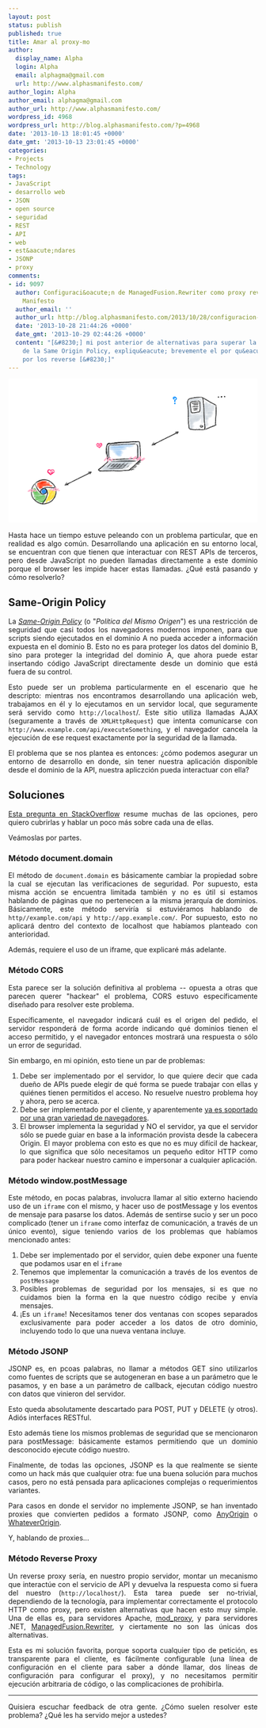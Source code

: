 ```yaml
---
layout: post
status: publish
published: true
title: Amar al proxy-mo
author:
  display_name: Alpha
  login: Alpha
  email: alphagma@gmail.com
  url: http://www.alphasmanifesto.com/
author_login: Alpha
author_email: alphagma@gmail.com
author_url: http://www.alphasmanifesto.com/
wordpress_id: 4968
wordpress_url: http://blog.alphasmanifesto.com/?p=4968
date: '2013-10-13 18:01:45 +0000'
date_gmt: '2013-10-13 23:01:45 +0000'
categories:
- Projects
- Technology
tags:
- JavaScript
- desarrollo web
- JSON
- open source
- seguridad
- REST
- API
- web
- est&aacute;ndares
- JSONP
- proxy
comments:
- id: 9097
  author: Configuraci&oacute;n de ManagedFusion.Rewriter como proxy reverso | Alpha&#039;s
    Manifesto
  author_email: ''
  author_url: http://blog.alphasmanifesto.com/2013/10/28/configuracion-de-managedfusion-rewriter-como-proxy-reverso/
  date: '2013-10-28 21:44:26 +0000'
  date_gmt: '2013-10-29 02:44:26 +0000'
  content: "[&#8230;] mi post anterior de alternativas para superar la limitaci&oacute;n
    de la Same Origin Policy, expliqu&eacute; brevemente el por qu&eacute; de mi preferencia
    por los reverse [&#8230;]"
---
```


![](/assets/ProxyLove.png)

<p style="text-align: justify;">Hasta hace un tiempo estuve peleando con un problema particular, que en realidad es algo com&uacute;n. Desarrollando una aplicaci&oacute;n en su entorno local, se encuentran con que tienen que interactuar con REST APIs de terceros, pero desde JavaScript no pueden llamadas directamente a este dominio porque el browser les impide hacer estas llamadas. &iquest;Qu&eacute; est&aacute; pasando y c&oacute;mo resolverlo?</p>
<p style="text-align: justify;"><!--more--></p>
<h2 style="text-align: justify;">Same-Origin Policy</h2>
<p style="text-align: justify;">La <a href="http://en.wikipedia.org/wiki/Same-origin_policy"><em>Same-Origin Policy</em></a> (o "<em>Pol&iacute;tica del Mismo Origen</em>") es una restricci&oacute;n de seguridad que casi todos los navegadores modernos imponen, para que scripts siendo ejecutados en el dominio A no pueda acceder a informaci&oacute;n expuesta en el dominio B. Esto no es para proteger los datos del dominio B, sino para proteger la integridad del dominio A, que ahora puede estar insertando c&oacute;digo JavaScript directamente desde un dominio que est&aacute; fuera de su control.</p>
<p style="text-align: justify;">Esto puede ser un problema particularmente en el escenario que he descripto: mientras nos encontramos desarrollando una aplicaci&oacute;n web, trabajamos en &eacute;l y lo ejecutamos en un servidor local, que seguramente ser&aacute; servido como <code>http://localhost</code>/. Este sitio utiliza llamadas AJAX (seguramente a trav&eacute;s de <code>XMLHttpRequest</code>) que intenta comunicarse con <code>http://www.example.com/api/executeSomething</code>, y el navegador cancela la ejecuci&oacute;n de ese request exactamente por la seguridad de la llamada.</p>
<p style="text-align: justify;">El problema que se nos plantea es entonces: &iquest;c&oacute;mo podemos asegurar un entorno de desarrollo en donde, sin tener nuestra aplicaci&oacute;n disponible desde el dominio de la API, nuestra apliczci&oacute;n pueda interactuar con ella?</p>
<h2 style="text-align: justify;">Soluciones</h2>
<p style="text-align: justify;"><a href="http://stackoverflow.com/questions/3076414/ways-to-circumvent-the-same-origin-policy">Esta pregunta en StackOverflow</a> resume muchas de las opciones, pero quiero cubrirlas y hablar un poco m&aacute;s sobre cada una de ellas.</p>
<p style="text-align: justify;">Ve&aacute;moslas por partes.</p>
<h3 style="text-align: justify;">M&eacute;todo document.domain</h3>
<p style="text-align: justify;">El m&eacute;todo de <code>document.domain</code> es b&aacute;sicamente cambiar la propiedad sobre la cual se ejecutan las verificaciones de seguridad. Por supuesto, esta misma acci&oacute;n se encuentra limitada tambi&eacute;n y no es &uacute;til si estamos hablando de p&aacute;ginas que no pertenecen a la misma jerarqu&iacute;a de dominios. B&aacute;sicamente, este m&eacute;todo servir&iacute;a si estuvi&eacute;ramos hablando de <code>http//example.com/api</code> y <code>http://app.example.com/</code>. Por supuesto, esto no aplicar&aacute; dentro del contexto de localhost que hab&iacute;amos planteado con anterioridad.</p>
<p style="text-align: justify;">Adem&aacute;s, requiere el uso de un iframe, que explicar&eacute; m&aacute;s adelante.</p>
<h3 style="text-align: justify;">M&eacute;todo CORS</h3>
<p style="text-align: justify;">Esta parece ser la soluci&oacute;n definitiva al problema -- opuesta a otras que parecen querer "hackear" el problema, CORS estuvo espec&iacute;ficamente dise&ntilde;ado para resolver este problema.</p>
<p style="text-align: justify;">Espec&iacute;ficamente, el navegador indicar&aacute; cu&aacute;l es el origen del pedido, el servidor responder&aacute; de forma acorde indicando qu&eacute; dominios tienen el acceso permitido, y el navegador entonces mostrar&aacute; una respuesta o s&oacute;lo un error de seguridad.</p>
<p style="text-align: justify;">Sin embargo, en mi opini&oacute;n, esto tiene un par de problemas:</p>
<ol style="text-align: justify;">
<li>Debe ser implementado por el servidor, lo que quiere decir que cada due&ntilde;o de APIs puede elegir de qu&eacute; forma se puede trabajar con ellas y qui&eacute;nes tienen permitidos el acceso. No resuelve nuestro problema hoy y ahora, pero se acerca.</li>
<li>Debe ser implementado por el cliente, y aparentemente <a href="http://caniuse.com/cors">ya es soportado por una gran variedad de navegadores</a>.</li>
<li>El browser implementa la seguridad y NO el servidor, ya que el servidor s&oacute;lo se puede guiar en base a la informaci&oacute;n provista desde la cabecera Origin. El mayor problema con esto es que no es muy dif&iacute;cil de hackear, lo que significa que s&oacute;lo necesitamos un peque&ntilde;o editor HTTP como para poder hackear nuestro camino e impersonar a cualquier aplicaci&oacute;n.</li>
</ol>
<h3 style="text-align: justify;">M&eacute;todo window.postMessage</h3>
<p style="text-align: justify;">Este m&eacute;todo, en pocas palabras, involucra llamar al sitio externo haciendo uso de un <code>iframe</code> con el mismo, y hacer uso de postMessage y los eventos de mensaje para pasarse los datos. Adem&aacute;s de sentirse sucio y ser un poco complicado (tener un <code>iframe</code> como interfaz de comunicaci&oacute;n, a trav&eacute;s de un &uacute;nico evento), sigue teniendo varios de los problemas que hab&iacute;amos mencionado antes:</p>
<ol style="text-align: justify;">
<li>Debe ser implementado por el servidor, quien debe exponer una fuente que podamos usar en el <code>iframe</code></li>
<li>Tenemos que implementar la comunicaci&oacute;n a trav&eacute;s de los eventos de <code>postMessage</code></li>
<li>Posibles problemas de seguridad por los mensajes, si es que no cuidamos bien la forma en la que nuestro c&oacute;digo recibe y env&iacute;a mensajes.</li>
<li>&iexcl;Es un <code>iframe</code>! Necesitamos tener dos ventanas con scopes separados exclusivamente para poder acceder a los datos de otro dominio, incluyendo todo lo que una nueva ventana incluye.</li>
</ol>
<h3 style="text-align: justify;">M&eacute;todo JSONP</h3>
<p style="text-align: justify;">JSONP es, en pcoas palabras, no llamar a m&eacute;todos GET sino utilizarlos como fuentes de scripts que se autogeneran en base a un par&aacute;metro que le pasamos, y en base a un par&aacute;metro de callback, ejecutan c&oacute;digo nuestro con datos que vinieron del servidor.</p>
<p style="text-align: justify;">Esto queda absolutamente descartado para POST, PUT y DELETE (y otros). Adi&oacute;s interfaces RESTful.</p>
<p style="text-align: justify;">Esto adem&aacute;s tiene los mismos problemas de seguridad que se mencionaron para postMessage: b&aacute;sicamente estamos permitiendo que un dominio desconocido ejecute c&oacute;digo nuestro.</p>
<p style="text-align: justify;">Finalmente, de todas las opciones, JSONP es la que realmente se siente como un hack m&aacute;s que cualquier otra: fue una buena soluci&oacute;n para muchos casos, pero no est&aacute; pensada para aplicaciones complejas o requerimientos variantes.</p>
<p style="text-align: justify;">Para casos en donde el servidor no implemente JSONP, se han inventado proxies que convierten pedidos a formato JSONP, como <a href="http://anyorigin.com/">AnyOrigin</a> o <a href="http://whateverorigin.org/">WhateverOrigin</a>.</p>
<p style="text-align: justify;">Y, hablando de proxies...</p>
<h3 style="text-align: justify;">M&eacute;todo Reverse Proxy</h3>
<p style="text-align: justify;">Un reverse proxy ser&iacute;a, en nuestro propio servidor, montar un mecanismo que interact&uacute;e con el servicio de API y devuelva la respuesta como si fuera del nuestro (<code>http://localhost/</code>). Esta tarea puede ser no-trivial, dependiendo de la tecnolog&iacute;a, para implementar correctamente el protocolo HTTP como proxy, pero existen alternativas que hacen esto muy simple. Una de ellas es, para servidores Apache, <a href="http://httpd.apache.org/docs/2.2/mod/mod_proxy.html">mod_proxy</a>, y para servidores .NET, <a href="https://github.com/managedfusion/managedfusion-rewriter">ManagedFusion.Rewriter</a>, y ciertamente no son las &uacute;nicas dos alternativas.</p>
<p style="text-align: justify;">Esta es mi soluci&oacute;n favorita, porque soporta cualquier tipo de petici&oacute;n, es transparente para el cliente, es f&aacute;cilmente configurable (una l&iacute;nea de configuraci&oacute;n en el cliente para saber a d&oacute;nde llamar, dos l&iacute;neas de configuraci&oacute;n para configurar el proxy), y no necesitamos permitir ejecuci&oacute;n arbitraria de c&oacute;digo, o las complicaciones de prohibirla.</p>
<hr />
<p style="text-align: justify;">Quisiera escuchar feedback de otra gente. &iquest;C&oacute;mo suelen resolver este problema? &iquest;Qu&eacute; les ha servido mejor a ustedes?</p>
